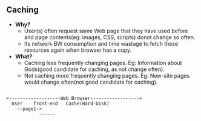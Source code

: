 ## Caching
- **Why?** 
  - User(s) often request same Web page that they have used before and page contents(eg: images, CSS, scripts) donot change so often. 
  - Its network BW consumption and time wastage to fetch these resources again when browser has a copy.
- **What?** 
  - Caching less frequently changing pages. Eg: Information about Gods(good candidate for caching, as not change often).
  - Not caching more frequently changing pages. Eg: New-site pages would change often(not good candidate for caching).

```http

<-------------------Web Browser------------------>
  User    front-end   Cache(Hard-Disk)
    --page1->
            ------
```
